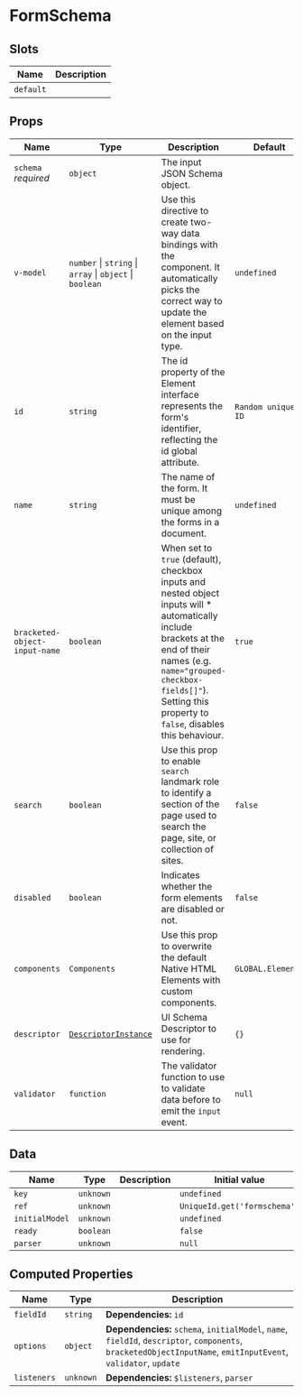 # FormSchema

## Slots

| Name      | Description |
| --------- | ----------- |
| `default` | &nbsp;      |

## Props

| Name                          | Type                                                                     | Description                                                                                                                                                                                                                                  | Default            |
| ----------------------------- | ------------------------------------------------------------------------ | -------------------------------------------------------------------------------------------------------------------------------------------------------------------------------------------------------------------------------------------- | ------------------ |
| `schema` *required*           | `object`                                                                 | The input JSON Schema object.                                                                                                                                                                                                                |                    |
| `v-model`                     | `number` &#124; `string` &#124; `array` &#124; `object` &#124; `boolean` | Use this directive to create two-way data bindings with the component. It automatically picks the correct way to update the element based on the input type.                                                                                 | `undefined`        |
| `id`                          | `string`                                                                 | The id property of the Element interface represents the form's identifier, reflecting the id global attribute.                                                                                                                               | `Random unique ID` |
| `name`                        | `string`                                                                 | The name of the form. It must be unique among the forms in a document.                                                                                                                                                                       | `undefined`        |
| `bracketed-object-input-name` | `boolean`                                                                | When set to `true` (default), checkbox inputs and nested object inputs will * automatically include brackets at the end of their names (e.g. `name="grouped-checkbox-fields[]"`). Setting this property to `false`, disables this behaviour. | `true`             |
| `search`                      | `boolean`                                                                | Use this prop to enable `search` landmark role to identify a section of the page used to search the page, site, or collection of sites.                                                                                                      | `false`            |
| `disabled`                    | `boolean`                                                                | Indicates whether the form elements are disabled or not.                                                                                                                                                                                     | `false`            |
| `components`                  | `Components`                                                             | Use this prop to overwrite the default Native HTML Elements with custom components.                                                                                                                                                          | `GLOBAL.Elements`  |
| `descriptor`                  | [`DescriptorInstance`](#descriptor-interface)                            | UI Schema Descriptor to use for rendering.                                                                                                                                                                                                   | `{}`               |
| `validator`                   | `function`                                                               | The validator function to use to validate data before to emit the `input` event.                                                                                                                                                             | `null`             |

## Data

| Name           | Type      | Description | Initial value                |
| -------------- | --------- | ----------- | ---------------------------- |
| `key`          | `unknown` |             | `undefined`                  |
| `ref`          | `unknown` |             | `UniqueId.get('formschema')` |
| `initialModel` | `unknown` |             | `undefined`                  |
| `ready`        | `boolean` |             | `false`                      |
| `parser`       | `unknown` |             | `null`                       |

## Computed Properties

| Name        | Type      | Description                                                                                                                                                    |
| ----------- | --------- | -------------------------------------------------------------------------------------------------------------------------------------------------------------- |
| `fieldId`   | `string`  | **Dependencies:** `id`                                                                                                                                         |
| `options`   | `object`  | **Dependencies:** `schema`, `initialModel`, `name`, `fieldId`, `descriptor`, `components`, `bracketedObjectInputName`, `emitInputEvent`, `validator`, `update` |
| `listeners` | `unknown` | **Dependencies:** `$listeners`, `parser`                                                                                                                       |
